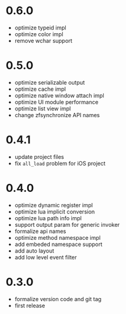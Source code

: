# 0.6.0
* optimize typeid impl
* optimize color impl
* remove wchar support

# 0.5.0
* optimize serializable output
* optimize cache impl
* optimize native window attach impl
* optimize UI module performance
* optimize list view impl
* change zfsynchronize API names

# 0.4.1
* update project files
* fix `all_load` problem for iOS project

# 0.4.0

* optimize dynamic register impl
* optimize lua implicit conversion
* optimize lua path info impl
* support output param for generic invoker
* formalize api names
* optimize method namespace impl
* add embeded namespace support
* add auto layout
* add low level event filter

# 0.3.0

* formalize version code and git tag
* first release

